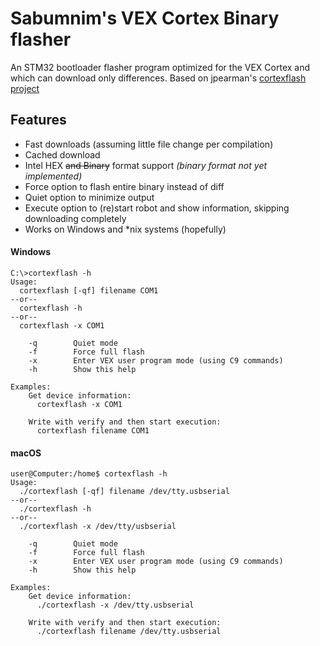 # Sabumnim's VEX Cortex Binary flasher
An STM32 bootloader flasher program optimized for the VEX Cortex and which can download only differences. Based on jpearman's [cortexflash project](https://github.com/jpearman/stm32flashCortex)

## Features
* Fast downloads (assuming little file change per compilation)
* Cached download
* Intel HEX ~~and Binary~~ format support *(binary format not yet implemented)*
* Force option to flash entire binary instead of diff
* Quiet option to minimize output
* Execute option to (re)start robot and show information, skipping downloading completely
* Works on Windows and \*nix systems (hopefully)

#### Windows
```
C:\>cortexflash -h
Usage:
  cortexflash [-qf] filename COM1
--or--
  cortexflash -h
--or--
  cortexflash -x COM1

    -q        Quiet mode
    -f        Force full flash
    -x        Enter VEX user program mode (using C9 commands)
    -h        Show this help

Examples:
    Get device information:
      cortexflash -x COM1

    Write with verify and then start execution:
      cortexflash filename COM1

```
#### macOS
```
user@Computer:/home$ cortexflash -h
Usage:
  ./cortexflash [-qf] filename /dev/tty.usbserial
--or--
  ./cortexflash -h
--or--
  ./cortexflash -x /dev/tty/usbserial

    -q        Quiet mode
    -f        Force full flash
    -x        Enter VEX user program mode (using C9 commands)
    -h        Show this help

Examples:
    Get device information:
      ./cortexflash -x /dev/tty.usbserial

    Write with verify and then start execution:
      ./cortexflash filename /dev/tty.usbserial
```
